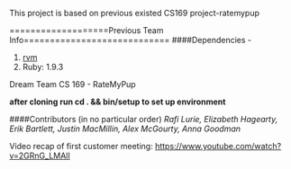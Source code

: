 This project is based on previous existed CS169 project-ratemypup



===================Previous Team Info============================
####Dependencies - 
  1. [rvm](https://rvm.io)
  2. Ruby: 1.9.3

Dream Team CS 169 - RateMyPup

**after cloning run cd . && bin/setup to set up environment**


####Contributors (in no particular order)
*Rafi Lurie, Elizabeth Hagearty, Erik Bartlett, Justin MacMillin, Alex McGourty, Anna Goodman*


Video recap of first customer meeting: https://www.youtube.com/watch?v=2GRnG_LMAlI
